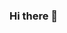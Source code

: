 ### Hi there 👋

<!--
**ZLCube/ZLCube** is a ✨ _special_ ✨ repository because its `README.md` (this file) appears on your GitHub profile.

Here are some ideas to get you started:

- 🔭 I’m currently working on ... TCS(Tata Consultancy) - Content Creator
- 🌱 I’m currently learning ... Ciber security/Ethical hacking
- 📫 How to reach me: ... You can reach me out at any of my social media as ZLCube
- 😄 Pronouns: ... ZLCube He

![](https://github-profile-trophy.vercel.app/?zlcube=ryo-ma&theme=dracula/)
